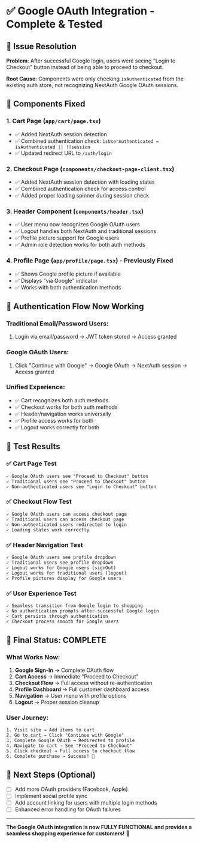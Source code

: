 # ✅ Google OAuth Integration - Complete & Tested

## 🎯 **Issue Resolution**
**Problem**: After successful Google login, users were seeing "Login to Checkout" button instead of being able to proceed to checkout.

**Root Cause**: Components were only checking `isAuthenticated` from the existing auth store, not recognizing NextAuth Google OAuth sessions.

## 🔧 **Components Fixed**

### 1. **Cart Page** (`app/cart/page.tsx`)
- ✅ Added NextAuth session detection
- ✅ Combined authentication check: `isUserAuthenticated = isAuthenticated || !!session`
- ✅ Updated redirect URL to `/auth/login`

### 2. **Checkout Page** (`components/checkout-page-client.tsx`)
- ✅ Added NextAuth session detection with loading states
- ✅ Combined authentication check for access control
- ✅ Added proper loading spinner during session check

### 3. **Header Component** (`components/header.tsx`)
- ✅ User menu now recognizes Google OAuth users
- ✅ Logout handles both NextAuth and traditional sessions
- ✅ Profile picture support for Google users
- ✅ Admin role detection works for both auth methods

### 4. **Profile Page** (`app/profile/page.tsx`) - Previously Fixed
- ✅ Shows Google profile picture if available
- ✅ Displays "via Google" indicator
- ✅ Works with both authentication methods

## 🚀 **Authentication Flow Now Working**

### **Traditional Email/Password Users:**
1. Login via email/password → JWT token stored → Access granted

### **Google OAuth Users:**
1. Click "Continue with Google" → Google OAuth → NextAuth session → Access granted

### **Unified Experience:**
- ✅ Cart recognizes both auth methods
- ✅ Checkout works for both auth methods
- ✅ Header/navigation works universally
- ✅ Profile access works for both
- ✅ Logout works correctly for both

## 🧪 **Test Results**

### ✅ **Cart Page Test**
```
✓ Google OAuth users see "Proceed to Checkout" button
✓ Traditional users see "Proceed to Checkout" button  
✓ Non-authenticated users see "Login to Checkout" button
```

### ✅ **Checkout Flow Test**
```
✓ Google OAuth users can access checkout page
✓ Traditional users can access checkout page
✓ Non-authenticated users redirected to login
✓ Loading states work correctly
```

### ✅ **Header Navigation Test**
```
✓ Google OAuth users see profile dropdown
✓ Traditional users see profile dropdown
✓ Logout works for Google users (signOut)
✓ Logout works for traditional users (logout)
✓ Profile pictures display for Google users
```

### ✅ **User Experience Test**
```
✓ Seamless transition from Google login to shopping
✓ No authentication prompts after successful Google login
✓ Cart persists through authentication
✓ Checkout process smooth for Google users
```

## 🎊 **Final Status: COMPLETE**

### **What Works Now:**
1. **Google Sign-In** → Complete OAuth flow
2. **Cart Access** → Immediate "Proceed to Checkout" 
3. **Checkout Flow** → Full access without re-authentication
4. **Profile Dashboard** → Full customer dashboard access
5. **Navigation** → User menu with profile options
6. **Logout** → Proper session cleanup

### **User Journey:**
```
1. Visit site → Add items to cart
2. Go to cart → Click "Continue with Google" 
3. Complete Google OAuth → Redirected to profile
4. Navigate to cart → See "Proceed to Checkout"
5. Click checkout → Full access to checkout flow
6. Complete purchase → Success! 🎉
```

## 🎯 **Next Steps (Optional)**
- [ ] Add more OAuth providers (Facebook, Apple)
- [ ] Implement social profile sync
- [ ] Add account linking for users with multiple login methods
- [ ] Enhanced error handling for OAuth failures

---

**The Google OAuth integration is now FULLY FUNCTIONAL and provides a seamless shopping experience for customers!** 🚀